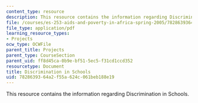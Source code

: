```yaml
---
content_type: resource
description: This resource contains the information regarding Discrimination in Schools.
file: /courses/es-253-aids-and-poverty-in-africa-spring-2005/7828639364a2f55a624c061beb188e19_MITES_253S05_tawanda_siban.pdf
file_type: application/pdf
learning_resource_types:
- Projects
ocw_type: OCWFile
parent_title: Projects
parent_type: CourseSection
parent_uid: ff8d45ca-0b9e-bf51-5ec5-f31cd1ccd352
resourcetype: Document
title: Discrimination in Schools
uid: 78286393-64a2-f55a-624c-061beb188e19
---
```

This resource contains the information regarding Discrimination in Schools.

